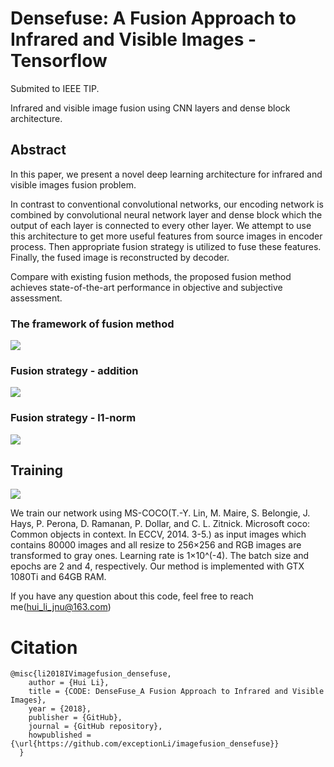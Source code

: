 # Densefuse: A Fusion Approach to Infrared and Visible Images - Tensorflow
Submited to IEEE TIP.

Infrared and visible image fusion using CNN layers and dense block architecture.

## Abstract
In this paper, we present a novel deep learning architecture for infrared and visible images fusion problem. 

In contrast to conventional convolutional networks, our encoding network is combined by convolutional neural network layer and dense block which the output of each layer is connected to every other layer. We attempt to use this architecture to get more useful features from source images in encoder process. Then appropriate fusion strategy is utilized to fuse these features. Finally, the fused image is reconstructed by decoder. 

Compare with existing fusion methods, the proposed fusion method achieves state-of-the-art performance in objective and subjective assessment.

### The framework of fusion method
![](https://github.com/exceptionLi/imagefusion_densefuse/blob/master/figures/framework.png)

### Fusion strategy - addition
![](https://github.com/exceptionLi/imagefusion_densefuse/blob/master/figures/fuse_addition.png)

### Fusion strategy - l1-norm
![](https://github.com/exceptionLi/imagefusion_densefuse/blob/master/figures/fuse_l1norm.png)


## Training

![](https://github.com/exceptionLi/imagefusion_densefuse/blob/master/figures/train.png)

We train our network using MS-COCO(T.-Y. Lin, M. Maire, S. Belongie, J. Hays, P. Perona, D. Ramanan, P. Dollar, and C. L. Zitnick. Microsoft coco: Common objects in context. In ECCV, 2014. 3-5.) as input images which contains 80000 images and all resize to 256×256 and RGB images are transformed to gray ones. Learning rate is 1×10^(-4). The batch size and epochs are 2 and 4, respectively. Our method is implemented with GTX 1080Ti and 64GB RAM.

If you have any question about this code, feel free to reach me(hui_li_jnu@163.com)


# Citation
```
@misc{li2018IVimagefusion_densefuse,
    author = {Hui Li},
    title = {CODE: DenseFuse_A Fusion Approach to Infrared and Visible Images},
    year = {2018},
    publisher = {GitHub},
    journal = {GitHub repository},
    howpublished = {\url{https://github.com/exceptionLi/imagefusion_densefuse}}
  }
```
